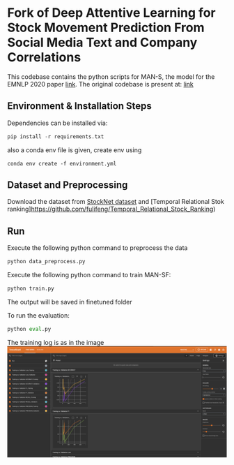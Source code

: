 # Fork of Deep Attentive Learning for Stock Movement Prediction From Social Media Text and Company Correlations

This codebase contains the python scripts for MAN-S, the model for the EMNLP 2020 paper [link](https://www.aclweb.org/anthology/2020.emnlp-main.676/). The original codebase is present at: [link](https://github.com/midas-research/man-sf-emnlp)

## Environment & Installation Steps
Dependencies can be installed via: 
```python
pip install -r requirements.txt
```
also a conda env file is given, create env using
```
conda env create -f environment.yml
```

## Dataset and Preprocessing 

Download the dataset from [StockNet dataset](https://github.com/yumoxu/stocknet-dataset) and [Temporal Relational Stok ranking]https://github.com/fulifeng/Temporal_Relational_Stock_Ranking)

## Run
Execute the following python command to preprocess the data
```python
python data_preprocess.py
```


Execute the following python command to train MAN-SF: 
```python
python train.py
```

The output will be saved in finetuned folder

To run the evaluation: 
```python
python eval.py
```

The training log is as in the image 
![Training log](Tensorboard_log.png?raw=true "Tensorboard log")
